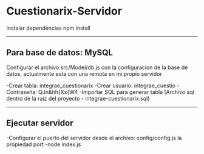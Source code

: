 # Cuestionarix-Servidor

Instalar dependencias
npm install

------------------------------
Para base de datos: MySQL
------------------------------
Configurar el archivo src/Model/db.js con la configuracion de la base de datos, actualmente esta con una remota en mi propio servidor

-Crear tabla: integrae_cuestionarix
-Crear usuario: integrae_cuestio
-Contraseña: QJn&hh{Xx{W4
-Importar SQL para generar tabla (Archivo sql dentro de la raiz del proyecto - integrae-cuestionarix.sql)

---------------------------
Ejecutar servidor
----------------------------
-Configurar el puerto del servidor desde el archivo: config/config.js la propiedad port
-node index.js


